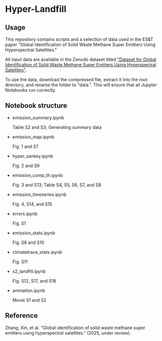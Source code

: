 # Hyper-Landfill

## Usage

This repository contains scripts and a selection of data used in the ES&T paper "Global Identification of Solid Waste Methane Super Emitters Using Hyperspectral Satellites."

All input data are available in the Zenodo dataset titled ["Dataset for Global Identification of Solid Waste Methane Super Emitters Using Hyperspectral Satellites"](https://doi.org/10.5281/zenodo.13643544).

To use the data, download the compressed file, extract it into the root directory, and rename the folder to "data.". This will ensure that all Jupyter Notebooks run correctly.

## Notebook structure

- emission_summary.ipynb
    
    Table S2 and S3; Generating summary data

- emission_map.ipynb

    Fig. 1 and S7

- hyper_sankey.ipynb

    Fig. 2 and S9

- emission_comp_th.ipynb

    Fig. 3 and S13; Table S4, S5, S6, S7, and S8

- emission_timeseries.ipynb

    Fig. 4, S14, and S15

- errors.ipynb

    Fig. S1

- emission_stats.ipynb

    Fig. S8 and S10

- climatetrace_stats.ipynb

    Fig. S11

- s2_landfill.ipynb

    Fig. S12, S17, and S18

- animation.ipynb

    Movie S1 and S2

## Reference

Zhang, Xin, et al. "Global identification of solid waste methane super emitters using hyperspectral satellites." (2025, under review).